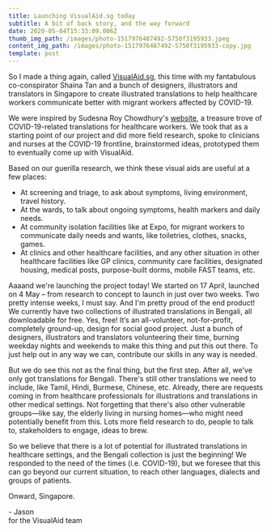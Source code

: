 ```yaml
---
title: Launching VisualAid.sg today
subtitle: A bit of back story, and the way forward
date: 2020-05-04T15:33:09.006Z
thumb_img_path: /images/photo-1517976487492-5750f3195933.jpeg
content_img_path: /images/photo-1517976487492-5750f3195933-copy.jpg
template: post
---
```

So I made a thing again, called [VisualAid.sg](https://visualaid.sg/), this time with my fantabulous co-conspirator Shaina Tan and a bunch of designers, illustrators and translators in Singapore to create illustrated translations to help healthcare workers communicate better with migrant workers affected by COVID-19.



We were inspired by Sudesna Roy Chowdhury's <a href="https://sudesnaroychowdhury.wixsite.com/covid" target="_blank" rel="noopener">website</a>, a treasure trove of COVID-19-related translations for healthcare workers. We took that as a starting point of our project and did more field research, spoke to clinicians and nurses at the COVID-19 frontline, brainstormed ideas, prototyped them to eventually come up with VisualAid.



Based on our guerilla research, we think these visual aids are useful at a few places:

* At screening and triage, to ask about symptoms, living environment, travel history.
* At the wards, to talk about ongoing symptoms, health markers and daily needs.
* At community isolation facilities like at Expo, for migrant workers to communicate daily needs and wants, like toiletries, clothes, snacks, games.
* At clinics and other healthcare facilities, and any other situation in other healthcare facilities like GP clinics, community care facilities, designated housing, medical posts, purpose-built dorms, mobile FAST teams, etc.



Aaaand we're launching the project today! We started on 17 April, launched on 4 May – from research to concept to launch in just over two weeks. Two pretty intense weeks, I must say. And I'm pretty proud of the end product! We currently have two collections of illustrated translations in Bengali, all downloadable for free. Yes, free! It’s an all-volunteer, not-for-profit, completely ground-up, design for social good project. Just a bunch of designers, illustrators and translators volunteering their time, burning weekday nights and weekends to make this thing and put this out there. To just help out in any way we can, contribute our skills in any way is needed.

But we do see this not as the final thing, but the first step. After all, we've only got translations for Bengali. There's still other translations we need to include, like Tamil, Hindi, Burmese, Chinese, etc. Already, there are requests coming in from healthcare professionals for illustrations and translations in other medical settings. Not forgetting that there's also other vulnerable groups—like say, the elderly living in nursing homes—who might need potentially benefit from this. Lots more field research to do, people to talk to, stakeholders to engage, ideas to brew.



So we believe that there is a lot of potential for illustrated translations in healthcare settings, and the Bengali collection is just the beginning! We responded to the need of the times (i.e. COVID-19), but we foresee that this can go beyond our current situation, to reach other languages, dialects and groups of patients.



Onward, Singapore.



\- Jason\
for the VisualAid team